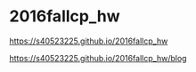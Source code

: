 # 2016fallcp_hw
https://s40523225.github.io/2016fallcp_hw

https://s40523225.github.io/2016fallcp_hw/blog

